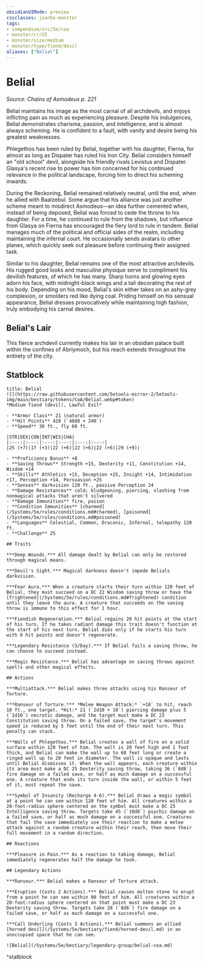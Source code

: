```yaml
---
obsidianUIMode: preview
cssclasses: json5e-monster
tags:
- compendium/src/5e/coa
- monster/cr/25
- monster/size/medium
- monster/type/fiend/devil
aliases: ["Belial"]
---
```

# Belial
*Source: Chains of Asmodeus p. 221*  

Belial maintains his image as the most carnal of all archdevils, and enjoys inflicting pain as much as experiencing pleasure. Despite his indulgences, Belial demonstrates charisma, passion, and intelligence, and is almost always scheming. He is confident to a fault, with vanity and desire being his greatest weaknesses.

Phlegethos has been ruled by Belial, together with his daughter, Fierna, for almost as long as Dispater has ruled his Iron City. Belial considers himself an "old school" devil, alongside his friendly rivals Levistus and Dispater. Glasya's recent rise to power has him concerned for his continued relevance in the political landscape, forcing him to direct his scheming inwards.

During the Reckoning, Belial remained relatively neutral, until the end, when he allied with Baalzebul. Some argue that his alliance was just another scheme meant to misdirect Asmodeus—an idea further cemented when, instead of being deposed, Belial was forced to cede the throne to his daughter. For a time, he continued to rule from the shadows, but influence from Glasya on Fierna has encouraged the fiery lord to rule in tandem. Belial manages much of the political and official sides of the realm, including maintaining the infernal court. He occasionally sends avatars to other planes, which quickly seek out pleasure before continuing their assigned task.

Similar to his daughter, Belial remains one of the most attractive archdevils. His rugged good looks and masculine physique serve to compliment his devilish features, of which he has many. Sharp horns and glowing eyes adorn his face, with midnight-black wings and a tail decorating the rest of his body. Depending on his mood, Belial's skin either takes on an ashy-grey complexion, or smolders red like dying coal. Priding himself on his sensual appearance, Belial dresses provocatively while maintaining high fashion, truly embodying his carnal desires.

## Belial's Lair

This fierce archdevil currently makes his lair in an obsidian palace built within the confines of Abriymoch, but his reach extends throughout the entirety of the city.

## Statblock

```ad-statblock
title: Belial
![](https://raw.githubusercontent.com/5etools-mirror-2/5etools-img/main/bestiary/tokens/CoA/Belial.webp#token)
*Medium fiend (devil), Lawful Evil*

- **Armor Class** 21 (natural armor)
- **Hit Points** 420 (`40d8 + 240`)
- **Speed** 30 ft., fly 60 ft.

|STR|DEX|CON|INT|WIS|CHA|
|:---:|:---:|:---:|:---:|:---:|:---:|
|25 (+7)|17 (+3)|22 (+6)|22 (+6)|22 (+6)|29 (+9)|

- **Proficiency Bonus** +8
- **Saving Throws** Strength +15, Dexterity +11, Constitution +14, Wisdom +14
- **Skills** Athletics +15, Deception +25, Insight +14, Intimidation +17, Perception +14, Persuasion +25
- **Senses** darkvision 120 ft., passive Perception 24
- **Damage Resistances** cold; bludgeoning, piercing, slashing from nonmagical attacks that aren't silvered
- **Damage Immunities** fire, poison
- **Condition Immunities** [charmed](/Systems/5e/rules/conditions.md#charmed), [poisoned](/Systems/5e/rules/conditions.md#poisoned)
- **Languages** Celestial, Common, Draconic, Infernal, telepathy 120 ft.
- **Challenge** 25

## Traits

***Deep Wounds.*** All damage dealt by Belial can only be restored through magical means.

***Devil's Sight.*** Magical darkness doesn't impede Belials darkvision.

***Fear Aura.*** When a creature starts their turn within 120 feet of Belial, they must succeed on a DC 22 Wisdom saving throw or have the [frightened](/Systems/5e/rules/conditions.md#frightened) condition until they leave the aura. A creature that succeeds on the saving throw is immune to this effect for 1 hour.

***Fiendish Regeneration.*** Belial regains 20 hit points at the start of his turn. If he takes radiant damage this trait doesn't function at the start of his next turn. Belial dies only if he starts his turn with 0 hit points and doesn't regenerate.

***Legendary Resistance (3/Day).*** If Belial fails a saving throw, he can choose to succeed instead.

***Magic Resistance.*** Belial has advantage on saving throws against spells and other magical effects.

## Actions

***Multiattack.*** Belial makes three attacks using his Ranseur of Torture.

***Ranseur of Torture.*** *Melee Weapon Attack:* `+18` to hit, reach 10 ft., one target. *Hit:* 21 (`2d10 + 10`) piercing damage plus 5 (`1d10`) necrotic damage, and the target must make a DC 23 Constitution saving throw. On a failed save, the target's movement speed is reduced by 5 feet until the end of their next turn. This penalty can stack.

***Walls of Phlegethos.*** Belial creates a wall of fire on a solid surface within 120 feet of him. The wall is 20 feet high and 1 foot thick, and Belial can make the wall up to 60 feet long or create a ringed wall up to 20 feet in diameter. The wall is opaque and lasts until Belial dismisses it. When the wall appears, each creature within its area must make a DC 25 Dexterity saving throw, taking 36 (`8d8`) fire damage on a failed save, or half as much damage on a successful one. A creature that ends its turn inside the wall, or within 5 feet of it, must repeat the save.

***Symbol of Insanity (Recharge 4-6).*** Belial draws a magic symbol at a point he can see within 120 feet of him. All creatures within a 20-foot-radius sphere centered on the symbol must make a DC 25 Intelligence saving throw. Targets take 45 (`10d8`) psychic damage on a failed save, or half as much damage on a successful one. Creatures that fail the save immediately use their reaction to make a melee attack against a random creature within their reach, then move their full movement in a random direction.

## Reactions

***Pleasure in Pain.*** As a reaction to taking damage, Belial immediately regenerates half the damage he took.

## Legendary Actions

***Ranseur.*** Belial makes a Ranseur of Torture attack.

***Eruption (Costs 2 Actions).*** Belial causes molten stone to erupt from a point he can see within 90 feet of him. All creatures within a 20-foot-radius sphere centered on that point must make a DC 23 Dexterity saving throw. Targets take 28 (`8d6`) fire damage on a failed save, or half as much damage on a successful one.

***Call Underling (Costs 3 Actions).*** Belial summons an allied [horned devil](/Systems/5e/bestiary/fiend/horned-devil.md) in an unoccupied space that he can see.

![Belial](/Systems/5e/bestiary/legendary-group/belial-coa.md)
```
^statblock